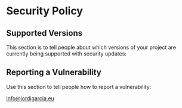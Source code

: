 # Security Policy

## Supported Versions

This section is to tell people about which versions of your project are
currently being supported with security updates:

## Reporting a Vulnerability

Use this section to tell people how to report a vulnerability:

info@jordigarcia.eu
